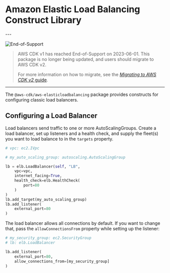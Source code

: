 # Amazon Elastic Load Balancing Construct Library

<!--BEGIN STABILITY BANNER-->---


![End-of-Support](https://img.shields.io/badge/End--of--Support-critical.svg?style=for-the-badge)

> AWS CDK v1 has reached End-of-Support on 2023-06-01.
> This package is no longer being updated, and users should migrate to AWS CDK v2.
>
> For more information on how to migrate, see the [*Migrating to AWS CDK v2* guide](https://docs.aws.amazon.com/cdk/v2/guide/migrating-v2.html).

---
<!--END STABILITY BANNER-->

The `@aws-cdk/aws-elasticloadbalancing` package provides constructs for configuring
classic load balancers.

## Configuring a Load Balancer

Load balancers send traffic to one or more AutoScalingGroups. Create a load
balancer, set up listeners and a health check, and supply the fleet(s) you want
to load balance to in the `targets` property.

```python
# vpc: ec2.IVpc

# my_auto_scaling_group: autoscaling.AutoScalingGroup

lb = elb.LoadBalancer(self, "LB",
    vpc=vpc,
    internet_facing=True,
    health_check=elb.HealthCheck(
        port=80
    )
)
lb.add_target(my_auto_scaling_group)
lb.add_listener(
    external_port=80
)
```

The load balancer allows all connections by default. If you want to change that,
pass the `allowConnectionsFrom` property while setting up the listener:

```python
# my_security_group: ec2.SecurityGroup
# lb: elb.LoadBalancer

lb.add_listener(
    external_port=80,
    allow_connections_from=[my_security_group]
)
```
